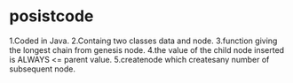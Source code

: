 # posistcode
1.Coded in Java.
2.Containg two classes data and node.
3.function giving the longest chain from genesis node.
4.the value of the child node inserted is ALWAYS <= parent value.
5.createnode which createsany number of subsequent node.
